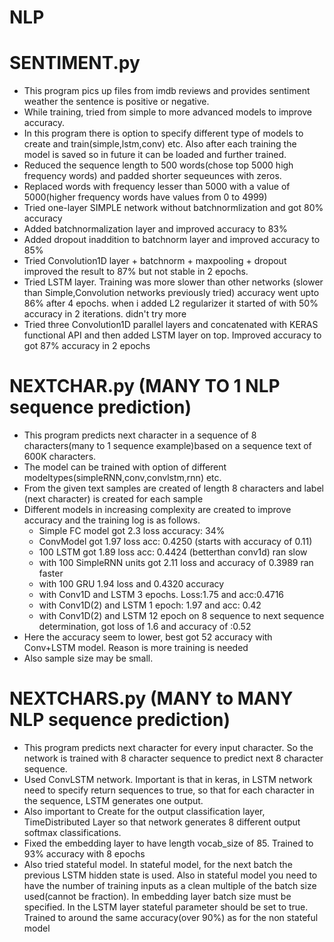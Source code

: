 # NLP
# SENTIMENT.py
* This program pics up files from imdb reviews and provides sentiment weather the sentence is positive or negative.
* While training, tried from simple to more advanced models to improve accuracy.
* In this program there is option to specify different type of models to create and train(simple,lstm,conv) etc. Also 
after each training the model is saved so in future it can be loaded and further trained.
* Reduced the sequence length to 500 words(chose top 5000 high frequency words) and padded shorter sequeunces with zeros.
* Replaced words with frequency lesser than 5000 with a value of 5000(higher frequency words have values from 0 to 4999)
* Tried one-layer SIMPLE network without batchnormlization and got 80% accuracy
* Added batchnormalization layer and improved accuracy to  83%
* Added dropout inaddition to batchnorm layer and improved accuracy to 85%
* Tried Convolution1D layer + batchnorm + maxpooling + dropout improved the result to 87% but not stable in 2 epochs.
* Tried LSTM layer. Training was more slower than other networks (slower than Simple,Convolution networks previously tried)
  accuracy went upto 86% after 4 epochs. when i added L2 regularizer it started of with 50% accuracy in 2 iterations. didn't try more
* Tried three Convolution1D parallel layers and concatenated with KERAS functional API and then added LSTM layer on top. Improved accuracy to got 87% accuracy in 2 epochs

# NEXTCHAR.py (MANY TO 1 NLP sequence prediction)
* This program predicts next character in a sequence of 8 characters(many to 1 sequence example)based on a sequence text of 600K characters.
* The model can be trained with option of different modeltypes(simpleRNN,conv,convlstm,rnn) etc.
* From the given text samples are created of length 8 characters and label (next character) is created for each sample
* Different models in increasing complexity are created to improve accuracy and the training log is as follows.
  * Simple FC model got 2.3 loss accuracy: 34%
  * ConvModel got 1.97 loss acc: 0.4250 (starts with accuracy of 0.11)
  * 100 LSTM got 1.89 loss acc: 0.4424 (betterthan conv1d) ran slow
  * with 100 SimpleRNN units got 2.11 loss and accuracy of 0.3989 ran faster
  * with 100 GRU  1.94 loss and 0.4320 accuracy
  * with Conv1D and LSTM 3 epochs. Loss:1.75 and acc:0.4716
  * with Conv1D(2) and LSTM  1 epoch: 1.97 and acc: 0.42
  * with Conv1D(2) and LSTM 12 epoch on 8 sequence to next sequence
   determination, got loss of 1.6 and accuracy of :0.52
 * Here the accuracy seem to lower, best got 52 accuracy with Conv+LSTM model. Reason is more training is needed
 * Also sample size may be small.
 
 # NEXTCHARS.py (MANY to MANY NLP sequence prediction)
 * This program predicts next character for every input character. So the network is trained with 8 character sequence to predict next 8 character sequence.
 * Used ConvLSTM network. Important is that in keras, in LSTM network need to specify return sequences to true, so that for each character in the sequence, LSTM generates one output.
 * Also important to Create for the output classification layer, TimeDistributed Layer so that network generates 8 different output softmax classifications.
 * Fixed the embedding layer to have length vocab_size of 85. Trained to 93%
    accuracy with 8 epochs
 * Also tried stateful model. In stateful model, for the next batch the previous LSTM hidden state is used.
   Also in stateful model you need to have the number of training inputs as a clean multiple of the batch size used(cannot be fraction). In embedding layer batch size must be specified. In the LSTM layer stateful parameter should be set to true. Trained to around the same accuracy(over 90%) as for the non stateful model

   

